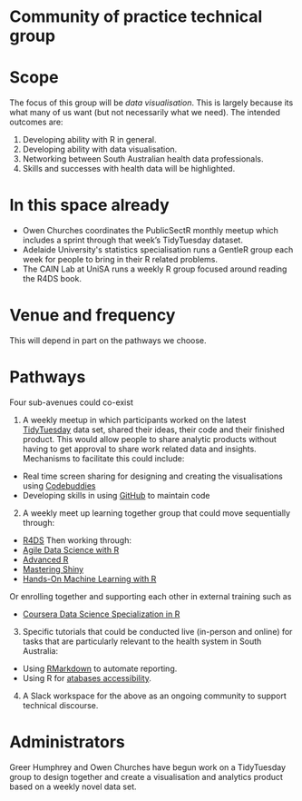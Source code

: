 Community of practice technical group
================

# Scope

The focus of this group will be *data visualisation*. This is largely because its what many of us want (but not necessarily what we need). The intended outcomes are:

1. Developing ability with R in general.
2. Developing ability with data visualisation.
2. Networking between South Australian health data professionals.
3. Skills and successes with health data will be highlighted.

# In this space already

* Owen Churches coordinates the PublicSectR monthly meetup which includes a sprint through that week’s TidyTuesday dataset.
* Adelaide University's statistics specialisation runs a GentleR group each week for people to bring in their R related problems.
* The CAIN Lab at UniSA runs a weekly R group focused around reading the R4DS book.

# Venue and frequency

This will depend in part on the pathways we choose. 

# Pathways
Four sub-avenues could co-exist

1. A weekly meetup in which participants worked on the latest [TidyTuesday](https://github.com/rfordatascience/tidytuesday) data set, shared their ideas, their code and their finished product. This would allow people to share analytic products without having to get approval to share work related data and insights. Mechanisms to facilitate this could include:
* Real time screen sharing for designing and creating the visualisations using [Codebuddies](https://codebuddies.org/)
* Developing skills in using [GitHub](https://github.com/) to maintain code

2. A weekly meet up learning together group that could move sequentially through:
* [R4DS](https://r4ds.had.co.nz/)
Then working through:
* [Agile Data Science with R](https://edwinth.github.io/ADSwR/)
* [Advanced R](https://adv-r.hadley.nz/)
* [Mastering Shiny](https://mastering-shiny.org/)
* [Hands-On Machine Learning with R](https://bradleyboehmke.github.io/HOML/)

Or enrolling together and supporting each other in external training such as
* [Coursera Data Science Specialization in R](https://www.coursera.org/specializations/jhu-data-science)

3. Specific tutorials that could be conducted live (in-person and online) for tasks that are particularly relevant to the health system in South Australia:
* Using [RMarkdown](https://rmarkdown.rstudio.com/articles_intro.html) to automate reporting.
* Using R for [atabases accessibility](https://db.rstudio.com/getting-started/database-queries/).

4. A Slack workspace for the above as an ongoing community to support technical discourse.

# Administrators 
Greer Humphrey and Owen Churches have begun work on a TidyTuesday group to design together and create a visualisation and analytics product based on a weekly novel data set.
